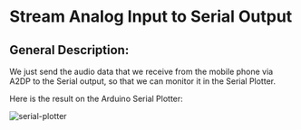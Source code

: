 
# Stream Analog Input to Serial Output

## General Description:

We just send the audio data that we receive from the mobile phone via A2DP to the Serial output, so that we can monitor it in the Serial Plotter.

Here is the result on the Arduino Serial Plotter:

![serial-plotter](https://pschatzmann.github.io/arduino-audio-tools/resources/serial-plotter-sine.png)


